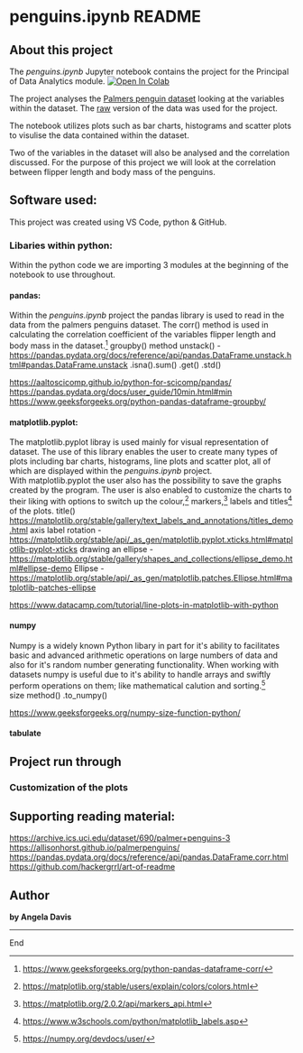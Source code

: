 # penguins.ipynb README

## About this project 
The *penguins.ipynb* Jupyter notebook contains the project for the Principal of Data Analytics module. <a target="_blank" href="https://colab.research.google.com/github/Ange-Dvs/Princ_ODA/blob/64f1b6b6e948ce095219ce6dfc2f17c4e7617fcf/penguins.ipynb">
  <img src="https://colab.research.google.com/assets/colab-badge.svg" alt="Open In Colab"/>
</a>

The project analyses the [Palmers penguin dataset](https://allisonhorst.github.io/palmerpenguins/) looking at the variables within the dataset. The [raw](https://raw.githubusercontent.com/mwaskom/seaborn-data/master/penguins.csv) version of the data was used for the project.

The notebook utilizes plots such as bar charts, histograms and scatter plots to visulise the data contained within the dataset.

Two of the variables in the dataset will also be analysed and the correlation discussed. For the purpose of this project we will look at the correlation between flipper length and body mass of the penguins.

## Software used: 
This project was created using VS Code, python & GitHub.

### Libaries within python: 
Within the python code we are importing 3 modules at the beginning of the notebook to use throughout.
#### pandas:
Within the *penguins.ipynb* project the pandas library is used to read in the data from the palmers penguins dataset. 
The corr() method is used in calculating the correlation coefficient of the variables flipper length and body mass in the dataset.[^1]
groupby() method
unstack() - https://pandas.pydata.org/docs/reference/api/pandas.DataFrame.unstack.html#pandas.DataFrame.unstack
.isna().sum() 
.get()
.std()

https://aaltoscicomp.github.io/python-for-scicomp/pandas/
https://pandas.pydata.org/docs/user_guide/10min.html#min
https://www.geeksforgeeks.org/python-pandas-dataframe-groupby/

#### matplotlib.pyplot:
The matplotlib.pyplot libray is used mainly for visual representation of dataset.
The use of this library enables the user to create many types of plots including bar charts, histograms, line plots and scatter plot, all of which are displayed within the *penguins.ipynb* project.  
With matplotlib.pyplot the user also has the possibility to save the graphs created by the program. 
The user is also enabled to customize the charts to their liking with options to switch up the colour,[^2] markers,[^3] labels and titles[^4] of the plots.
title() https://matplotlib.org/stable/gallery/text_labels_and_annotations/titles_demo.html
axis label rotation - https://matplotlib.org/stable/api/_as_gen/matplotlib.pyplot.xticks.html#matplotlib-pyplot-xticks
drawing an ellipse - https://matplotlib.org/stable/gallery/shapes_and_collections/ellipse_demo.html#ellipse-demo
Ellipse - https://matplotlib.org/stable/api/_as_gen/matplotlib.patches.Ellipse.html#matplotlib-patches-ellipse

https://www.datacamp.com/tutorial/line-plots-in-matplotlib-with-python

#### numpy
Numpy is a widely known Python libary in part for it's ability to facilitates basic and advanced arithmetic operations on large numbers of data and also for it's random number generating functionality.  When working with datasets numpy is useful due to it's ability to handle arrays and swiftly perform operations on them; like mathematical calution and sorting.[^5]  
size method()
.to_numpy()


https://www.geeksforgeeks.org/numpy-size-function-python/

#### tabulate



## Project run through

### Customization of the plots

## Supporting reading material:
https://archive.ics.uci.edu/dataset/690/palmer+penguins-3
https://allisonhorst.github.io/palmerpenguins/      
https://pandas.pydata.org/docs/reference/api/pandas.DataFrame.corr.html
https://github.com/hackergrrl/art-of-readme

## Author
**by Angela Davis**

***
End

[^1]: https://www.geeksforgeeks.org/python-pandas-dataframe-corr/
[^2]: https://matplotlib.org/stable/users/explain/colors/colors.html  
[^3]: https://matplotlib.org/2.0.2/api/markers_api.html  
[^4]: https://www.w3schools.com/python/matplotlib_labels.asp  
[^5]: https://numpy.org/devdocs/user/
